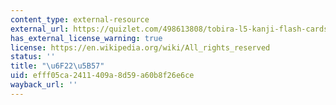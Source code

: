 ```yaml
---
content_type: external-resource
external_url: https://quizlet.com/498613808/tobira-l5-kanji-flash-cards/
has_external_license_warning: true
license: https://en.wikipedia.org/wiki/All_rights_reserved
status: ''
title: "\u6F22\u5B57"
uid: efff05ca-2411-409a-8d59-a60b8f26e6ce
wayback_url: ''
---
```

